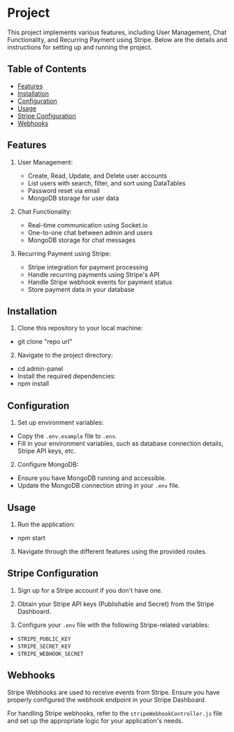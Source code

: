 # Project 

This project implements various features, including User Management, Chat Functionality, and Recurring Payment using Stripe. Below are the details and instructions for setting up and running the project.

## Table of Contents

- [Features](#features)
- [Installation](#installation)
- [Configuration](#configuration)
- [Usage](#usage)
- [Stripe Configuration](#stripe-configuration)
- [Webhooks](#webhooks)

## Features

1. User Management:
   - Create, Read, Update, and Delete user accounts
   - List users with search, filter, and sort using DataTables
   - Password reset via email
   - MongoDB storage for user data

2. Chat Functionality:
   - Real-time communication using Socket.io
   - One-to-one chat between admin and users
   - MongoDB storage for chat messages

3. Recurring Payment using Stripe:
   - Stripe integration for payment processing
   - Handle recurring payments using Stripe's API
   - Handle Stripe webhook events for payment status
   - Store payment data in your database

## Installation

1. Clone this repository to your local machine:
- git clone "repo url"

2. Navigate to the project directory:
- cd admin-panel
- Install the required dependencies:
- npm install


## Configuration

1. Set up environment variables:
- Copy the `.env.example` file to `.env`.
- Fill in your environment variables, such as database connection details, Stripe API keys, etc.

2. Configure MongoDB:
- Ensure you have MongoDB running and accessible.
- Update the MongoDB connection string in your `.env` file.

## Usage

1. Run the application:
- npm start


3. Navigate through the different features using the provided routes.

## Stripe Configuration

1. Sign up for a Stripe account if you don't have one.

2. Obtain your Stripe API keys (Publishable and Secret) from the Stripe Dashboard.

3. Configure your `.env` file with the following Stripe-related variables:
- `STRIPE_PUBLIC_KEY`
- `STRIPE_SECRET_KEY`
- `STRIPE_WEBHOOK_SECRET`

## Webhooks

Stripe Webhooks are used to receive events from Stripe. Ensure you have properly configured the webhook endpoint in your Stripe Dashboard.

For handling Stripe webhooks, refer to the `stripeWebhookController.js` file and set up the appropriate logic for your application's needs.


